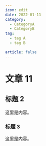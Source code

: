```yaml
---
icon: edit
date: 2022-01-11
category:
  - CategoryA
  - CategoryB
tag:
  - tag A
  - tag B

article: false
---
```


# 文章 11

## 标题 2

这里是内容。

### 标题 3

这里是内容。
